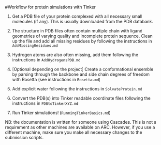 #Workflow for protein simulations with Tinker

1) Get a PDB file of your protein complexed with all necessary small molecules (if any). This is usually downloaded from the PDB databank. 

2) The structure in PDB files often contain multiple chain with ligand geometries of varying quality and incomplete protein sequence. Clean up the file and add all missing residues by following the instructions in `AddMissingResidues.md`

3) Hydrogen atoms are also often missing, add them following the instructions in `AddHydrogensPDB.md`

4) [Optional depending on the project] Create a conformational ensemble by parsing through the backbone and side chain degrees of freedom with Rosetta (see instructions in `Rosetta.md`)

5) Add explicit water following the instructions in `SolvateProtein.md`

6) Convert the PDB(s) into Tinker readable coordinate files following the instructions in `PDBtoTinkerXYZ.md`

7) Run Tinker simulations! (`RunningTinkerBasics.md`)


NB: the documentation is written for someone using Cascades. This is not a requirement as other machines are available on ARC. However, if you use a different machine, make sure you make all necessary changes to the submission scripts. 
